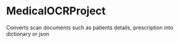 # MedicalOCRProject
Converts scan documents such as patients details, prescription into dictionary or json
